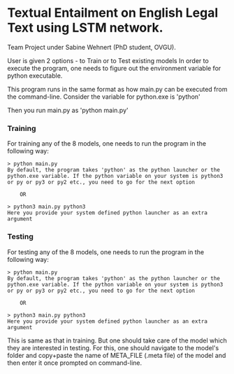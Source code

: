 # Textual Entailment on English Legal Text using LSTM network.
Team Project under Sabine Wehnert (PhD student, OVGU).

User is given 2 options - to Train or to Test existing models
In order to execute the program, one needs to figure out the environment variable for python executable. 

This program runs in the same format as how main.py can be executed from the command-line. 
Consider the variable for python.exe is 'python'

Then you run main.py as 'python main.py'

### Training

For training any of the 8 models, one needs to run the program in the following way:

    > python main.py
    By default, the program takes 'python' as the python launcher or the python.exe variable. If the python variable on your system is python3 or py or py3 or py2 etc., you need to go for the next option
    
        OR
    
    > python3 main.py python3
    Here you provide your system defined python launcher as an extra argument
    
### Testing

For testing any of the 8 models, one needs to run the program in the following way:

    > python main.py
    By default, the program takes 'python' as the python launcher or the python.exe variable. If the python variable on your system is python3 or py or py3 or py2 etc., you need to go for the next option
    
        OR
    
    > python3 main.py python3
    Here you provide your system defined python launcher as an extra argument
    
This is same as that in training. But one should take care of the model which they are interested in testing. For this, one should navigate to the model's folder and copy+paste the name of META_FILE (.meta file) of the model and then enter it once prompted on command-line.
 
     
